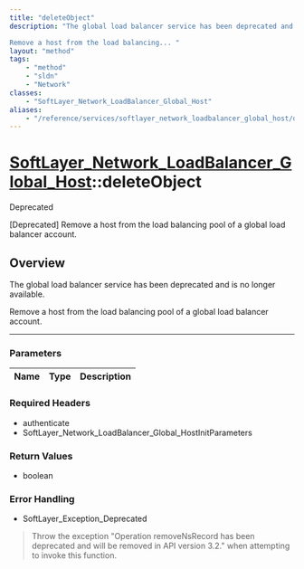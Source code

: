 ```yaml
---
title: "deleteObject"
description: "The global load balancer service has been deprecated and is no longer available. 

Remove a host from the load balancing... "
layout: "method"
tags:
    - "method"
    - "sldn"
    - "Network"
classes:
    - "SoftLayer_Network_LoadBalancer_Global_Host"
aliases:
    - "/reference/services/softlayer_network_loadbalancer_global_host/deleteObject"
---
```

# [SoftLayer_Network_LoadBalancer_Global_Host](/reference/services/SoftLayer_Network_LoadBalancer_Global_Host)::deleteObject

<div class="deprecated"><span class="deprecation-label">Deprecated </span></div>

[Deprecated] Remove a host from the load balancing pool of a global load balancer account.


## Overview 
The global load balancer service has been deprecated and is no longer available. 

Remove a host from the load balancing pool of a global load balancer account. 

-----

### Parameters 
|Name | Type | Description |
| --- | --- | --- |


### Required Headers
* authenticate
* SoftLayer_Network_LoadBalancer_Global_HostInitParameters


### Return Values
* boolean



### Error Handling

* SoftLayer_Exception_Deprecated 

> Throw the exception "Operation removeNsRecord has been deprecated and will be removed in API version 3.2." when attempting to invoke this function. 



